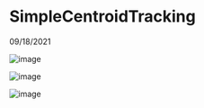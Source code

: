 # SimpleCentroidTracking

09/18/2021


![image](https://user-images.githubusercontent.com/59910227/133752925-3f6fb812-8be8-43ce-b65d-5b8970c67f19.png)

![image](https://user-images.githubusercontent.com/59910227/133752961-a0b30e19-9ba6-440f-81c2-df87b3261fa3.png)

![image](https://user-images.githubusercontent.com/59910227/133752979-39a5e14d-5361-4ce4-a1a2-44b1a0d8d736.png)
